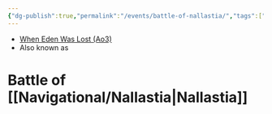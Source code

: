 ```yaml
---
{"dg-publish":true,"permalink":"/events/battle-of-nallastia/","tags":["unfinished","event"],"dgHomeLink":false}
---
```


- [When Eden Was Lost (Ao3)](https://archiveofourown.org/works/19334440/chapters/45992584)
- Also known as

# Battle of [[Navigational/Nallastia\|Nallastia]]
